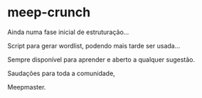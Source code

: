 # meep-crunch

Ainda numa fase inicial de estruturação...

Script para gerar wordlist, podendo mais tarde ser usada...

Sempre disponível para aprender e aberto a qualquer sugestão.

Saudações para toda a comunidade,

Meepmaster.
